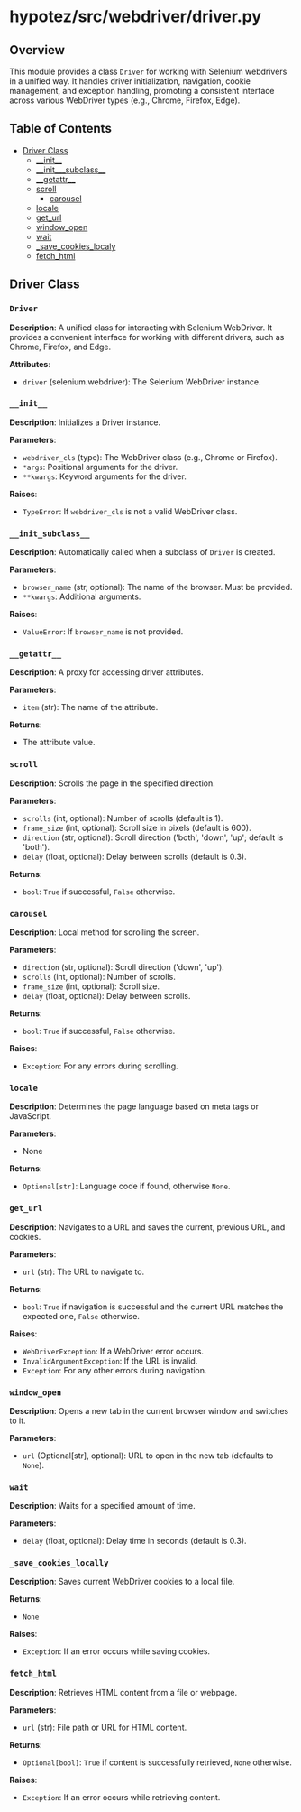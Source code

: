 # hypotez/src/webdriver/driver.py

## Overview

This module provides a class `Driver` for working with Selenium webdrivers in a unified way. It handles driver initialization, navigation, cookie management, and exception handling, promoting a consistent interface across various WebDriver types (e.g., Chrome, Firefox, Edge).

## Table of Contents

- [Driver Class](#driver-class)
    - [\_\_init\_\_](#__init__)
    - [\_\_init\_\_\_subclass\_\_](#__init__subclass__)
    - [\_\_getattr\_\_](#__getattr__)
    - [scroll](#scroll)
        - [carousel](#carousel)
    - [locale](#locale)
    - [get\_url](#get_url)
    - [window\_open](#window_open)
    - [wait](#wait)
    - [\_save\_cookies\_localy](#_save_cookies_localy)
    - [fetch\_html](#fetch_html)

## Driver Class

### `Driver`

**Description**: A unified class for interacting with Selenium WebDriver.  It provides a convenient interface for working with different drivers, such as Chrome, Firefox, and Edge.

**Attributes**:

- `driver` (selenium.webdriver): The Selenium WebDriver instance.

### `__init__`

**Description**: Initializes a Driver instance.

**Parameters**:

- `webdriver_cls` (type): The WebDriver class (e.g., Chrome or Firefox).
- `*args`: Positional arguments for the driver.
- `**kwargs`: Keyword arguments for the driver.

**Raises**:

- `TypeError`: If `webdriver_cls` is not a valid WebDriver class.


### `__init_subclass__`

**Description**: Automatically called when a subclass of `Driver` is created.

**Parameters**:

- `browser_name` (str, optional): The name of the browser.  Must be provided.
- `**kwargs`: Additional arguments.

**Raises**:

- `ValueError`: If `browser_name` is not provided.


### `__getattr__`

**Description**: A proxy for accessing driver attributes.

**Parameters**:

- `item` (str): The name of the attribute.

**Returns**:

- The attribute value.


### `scroll`

**Description**: Scrolls the page in the specified direction.

**Parameters**:

- `scrolls` (int, optional): Number of scrolls (default is 1).
- `frame_size` (int, optional): Scroll size in pixels (default is 600).
- `direction` (str, optional): Scroll direction ('both', 'down', 'up'; default is 'both').
- `delay` (float, optional): Delay between scrolls (default is 0.3).

**Returns**:

- `bool`: `True` if successful, `False` otherwise.


### `carousel`

**Description**: Local method for scrolling the screen.

**Parameters**:

- `direction` (str, optional): Scroll direction ('down', 'up').
- `scrolls` (int, optional): Number of scrolls.
- `frame_size` (int, optional): Scroll size.
- `delay` (float, optional): Delay between scrolls.

**Returns**:

- `bool`: `True` if successful, `False` otherwise.


**Raises**:

- `Exception`: For any errors during scrolling.


### `locale`

**Description**: Determines the page language based on meta tags or JavaScript.

**Parameters**:

- None

**Returns**:

- `Optional[str]`: Language code if found, otherwise `None`.


### `get_url`

**Description**: Navigates to a URL and saves the current, previous URL, and cookies.

**Parameters**:

- `url` (str): The URL to navigate to.

**Returns**:

- `bool`: `True` if navigation is successful and the current URL matches the expected one, `False` otherwise.


**Raises**:

- `WebDriverException`: If a WebDriver error occurs.
- `InvalidArgumentException`: If the URL is invalid.
- `Exception`: For any other errors during navigation.


### `window_open`

**Description**: Opens a new tab in the current browser window and switches to it.

**Parameters**:

- `url` (Optional[str], optional): URL to open in the new tab (defaults to `None`).


### `wait`

**Description**: Waits for a specified amount of time.

**Parameters**:

- `delay` (float, optional): Delay time in seconds (default is 0.3).


### `_save_cookies_locally`

**Description**: Saves current WebDriver cookies to a local file.

**Returns**:
- `None`

**Raises**:
- `Exception`: If an error occurs while saving cookies.


### `fetch_html`

**Description**: Retrieves HTML content from a file or webpage.

**Parameters**:

- `url` (str): File path or URL for HTML content.

**Returns**:

- `Optional[bool]`: `True` if content is successfully retrieved, `None` otherwise.


**Raises**:

- `Exception`: If an error occurs while retrieving content.